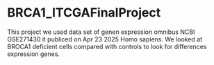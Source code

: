 # BRCA1_ITCGAFinalProject
This project we used data set of genen expression omnibus NCBI GSE271430 it publiced on Apr 23 2025 Homo sapiens.
We looked at BROCA1 deficient cells compared with controls to look for differences expression genes.
